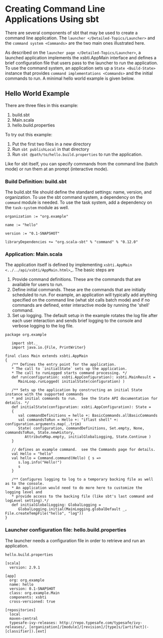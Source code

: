 Creating Command Line Applications Using sbt
============================================

There are several components of sbt that may be used to create a command
line application. The `launcher </Detailed-Topics/Launcher>` and the
`command system <Commands>` are the two main ones illustrated here.

As described on the `launcher page </Detailed-Topics/Launcher>`, a
launched application implements the xsbti.AppMain interface and defines
a brief configuration file that users pass to the launcher to run the
application. To use the command system, an application sets up a
`State <Build-State>` instance that provides
`command implementations <Commands>` and the initial commands to run. A
minimal hello world example is given below.

Hello World Example
-------------------

There are three files in this example:

1.  build.sbt
2.  Main.scala
3.  hello.build.properties

To try out this example:

1.  Put the first two files in a new directory
2.  Run `sbt publishLocal` in that directory
3.  Run `sbt @path/to/hello.build.properties` to run the application.

Like for sbt itself, you can specify commands from the command line
(batch mode) or run them at an prompt (interactive mode).

### Build Definition: build.sbt

The build.sbt file should define the standard settings: name, version,
and organization. To use the sbt command system, a dependency on the
`command` module is needed. To use the task system, add a dependency on
the `task-system` module as well.

    organization := "org.example"

    name := "hello"

    version := "0.1-SNAPSHOT"

    libraryDependencies += "org.scala-sbt" % "command" % "0.12.0"

### Application: Main.scala

The application itself is defined by implementing
`xsbti.AppMain <../../api/xsbti/AppMain.html>`\_. The basic steps are

1.  Provide command definitions. These are the commands that are
    available for users to run.
2.  Define initial commands. These are the commands that are initially
    scheduled to run. For example, an application will typically add
    anything specified on the command line (what sbt calls batch mode)
    and if no commands are defined, enter interactive mode by running
    the 'shell' command.
3.  Set up logging. The default setup in the example rotates the log
    file after each user interaction and sends brief logging to the
    console and verbose logging to the log file.

<!-- -->

    package org.example

       import sbt._
       import java.io.{File, PrintWriter}

    final class Main extends xsbti.AppMain
    {
       /** Defines the entry point for the application.
       * The call to `initialState` sets up the application.
       * The call to runLogged starts command processing. */
       def run(configuration: xsbti.AppConfiguration): xsbti.MainResult =
          MainLoop.runLogged( initialState(configuration) )

       /** Sets up the application by constructing an initial State instance with the supported commands
       * and initial commands to run.  See the State API documentation for details. */
       def initialState(configuration: xsbti.AppConfiguration): State =
       {
          val commandDefinitions = hello +: BasicCommands.allBasicCommands
          val commandsToRun = Hello +: "iflast shell" +: configuration.arguments.map(_.trim)
          State( configuration, commandDefinitions, Set.empty, None, commandsToRun, State.newHistory,
             AttributeMap.empty, initialGlobalLogging, State.Continue )
       }

       // defines an example command.  see the Commands page for details.
       val Hello = "hello"
       val hello = Command.command(Hello) { s =>
          s.log.info("Hello!")
          s
       }

       /** Configures logging to log to a temporary backing file as well as to the console. 
       * An application would need to do more here to customize the logging level and
       * provide access to the backing file (like sbt's last command and logLevel setting).*/
       def initialGlobalLogging: GlobalLogging =
          GlobalLogging.initial(MainLogging.globalDefault _, File.createTempFile("hello", "log"))
    }

### Launcher configuration file: hello.build.properties

The launcher needs a configuration file in order to retrieve and run an
application.

`hello.build.properties`

``` {.sourceCode .ini}
[scala]
  version: 2.9.1

[app]
  org: org.example
  name: hello
  version: 0.1-SNAPSHOT
  class: org.example.Main
  components: xsbti
  cross-versioned: true

[repositories]
  local
  maven-central
  typesafe-ivy-releases: http://repo.typesafe.com/typesafe/ivy-releases/, [organization]/[module]/[revision]/[type]s/[artifact](-[classifier]).[ext]
```
